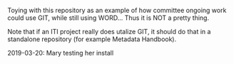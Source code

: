 Toying with this repository as an example of how committee ongoing work could use GIT, while still using WORD... Thus it is NOT a pretty thing.

Note that if an ITI project really does utalize GIT, it should do that in a standalone repository (for example Metadata Handbook).


2019-03-20: Mary testing her install
